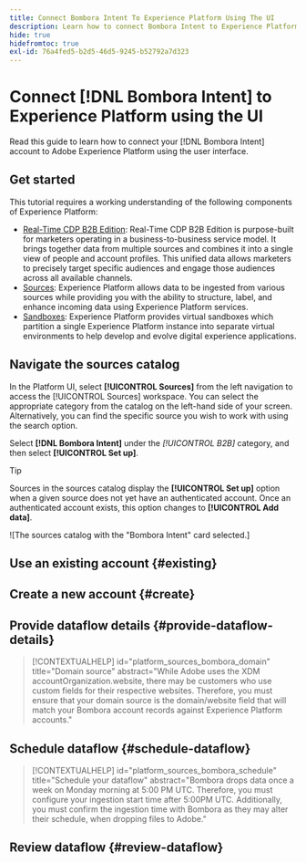 ```yaml
---
title: Connect Bombora Intent To Experience Platform Using The UI
description: Learn how to connect Bombora Intent to Experience Platform
hide: true
hidefromtoc: true
exl-id: 76a4fed5-b2d5-46d5-9245-b52792a7d323
---
```

# Connect [!DNL Bombora Intent] to Experience Platform using the UI

Read this guide to learn how to connect your [!DNL Bombora Intent] account to Adobe Experience Platform using the user interface.

## Get started

This tutorial requires a working understanding of the following components of Experience Platform:

* [Real-Time CDP B2B Edition](../../../../../rtcdp/b2b-overview.md): Real-Time CDP B2B Edition is purpose-built for marketers operating in a business-to-business service model. It brings together data from multiple sources and combines it into a single view of people and account profiles. This unified data allows marketers to precisely target specific audiences and engage those audiences across all available channels. 
* [Sources](../../../../home.md): Experience Platform allows data to be ingested from various sources while providing you with the ability to structure, label, and enhance incoming data using Experience Platform services.
* [Sandboxes](../../../../../sandboxes/home.md): Experience Platform provides virtual sandboxes which partition a single Experience Platform instance into separate virtual environments to help develop and evolve digital experience applications.

## Navigate the sources catalog

In the Platform UI, select **[!UICONTROL Sources]** from the left navigation to access the [!UICONTROL Sources] workspace. You can select the appropriate category from the catalog on the left-hand side of your screen. Alternatively, you can find the specific source you wish to work with using the search option.

Select **[!DNL Bombora Intent]** under the *[!UICONTROL B2B]* category, and then select **[!UICONTROL Set up]**.

>[!TIP]
>
>Sources in the sources catalog display the **[!UICONTROL Set up]** option when a given source does not yet have an authenticated account. Once an authenticated account exists, this option changes to **[!UICONTROL Add data]**.

![The sources catalog with the "Bombora Intent" card selected.]

## Use an existing account {#existing}

## Create a new account {#create}

## Provide dataflow details {#provide-dataflow-details}

>[!CONTEXTUALHELP]
>id="platform_sources_bombora_domain"
>title="Domain source"
>abstract="While Adobe uses the XDM accountOrganization.website, there may be customers who use custom fields for their respective websites. Therefore, you must ensure that your domain source is the domain/website field that will match your Bombora account records against Experience Platform accounts."

## Schedule dataflow {#schedule-dataflow}

>[!CONTEXTUALHELP]
>id="platform_sources_bombora_schedule"
>title="Schedule your dataflow"
>abstract="Bombora drops data once a week on Monday morning at 5:00 PM UTC. Therefore, you must configure your ingestion start time after 5:00PM UTC. Additionally, you must confirm the ingestion time with Bombora as they may alter their schedule, when dropping files to Adobe."


## Review dataflow {#review-dataflow}

